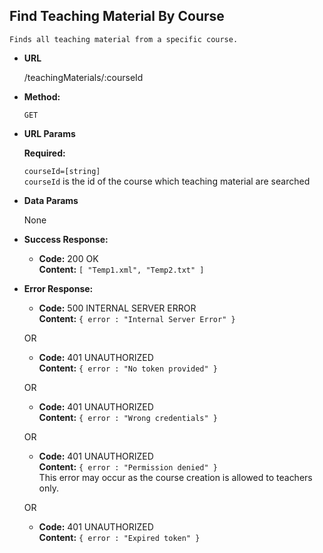 **Find Teaching Material By Course**
----
    Finds all teaching material from a specific course.
* **URL**

  /teachingMaterials/:courseId
  
* **Method:**

  `GET`
  
*  **URL Params**

   **Required:**
 
   `courseId=[string]`<br/>
   `courseId` is the id of the course which teaching material are searched <br />

* **Data Params**

    None

* **Success Response:**

  * **Code:** 200 OK <br />
      **Content:** `[
          "Temp1.xml",
          "Temp2.txt"
          ]`
 
* **Error Response:**

  * **Code:** 500 INTERNAL SERVER ERROR <br />
    **Content:** `{ error : "Internal Server Error" }`
    
  OR

  * **Code:** 401 UNAUTHORIZED <br />
    **Content:** `{ error : "No token provided" }`
    
  OR

  * **Code:** 401 UNAUTHORIZED <br />
    **Content:** `{ error : "Wrong credentials" }`
    
  OR

  * **Code:** 401 UNAUTHORIZED <br />
    **Content:** `{ error : "Permission denied" }` <br />
    This error may occur as the course creation is allowed to teachers only.
    
  OR

  * **Code:** 401 UNAUTHORIZED <br />
    **Content:** `{ error : "Expired token" }`